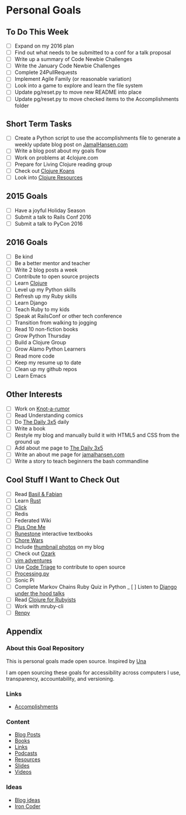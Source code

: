 Personal Goals
==============

## To Do This Week
- [ ] Expand on my 2016 plan
- [ ] Find out what needs to be submitted to a conf for a talk proposal
- [ ] Write up a summary of Code Newbie Challenges
- [ ] Write the January Code Newbie Challenges
- [ ] Complete 24PullRequests
- [ ] Implement Agile Family (or reasonable variation)
- [ ] Look into a game to explore and learn the file system
- [ ] Update pg/reset.py to move new README into place
- [ ] Update pg/reset.py to move checked items to the Accomplishments folder

## Short Term Tasks
- [ ] Create a Python script to use the accomplishments file to generate a weekly update blog post on [JamalHansen.com](http://jamalhansen.com)
- [ ] Write a blog post about my goals flow
- [ ] Work on problems at 4clojure.com
- [ ] Prepare for Living Clojure reading group
- [ ] Check out [Clojure Koans](https://github.com/functional-koans/clojure-koans)
- [ ] Look into [Clojure Resources](https://github.com/matthiasn/Clojure-Resources)

## 2015 Goals
- [ ] Have a joyful Holiday Season
- [ ] Submit a talk to Rails Conf 2016
- [ ] Submit a talk to PyCon 2016

## 2016 Goals
- [ ] Be kind
- [ ] Be a better mentor and teacher
- [ ] Write 2 blog posts a week
- [ ] Contribute to open source projects
- [ ] Learn [Clojure](http://clojure.org/)
- [ ] Level up my Python skills
- [ ] Refresh up my Ruby skills
- [ ] Learn Django
- [ ] Teach Ruby to my kids
- [ ] Speak at RailsConf or other tech conference
- [ ] Transition from walking to jogging
- [ ] Read 10 non-fiction books
- [ ] Grow Python Thursday
- [ ] Build a Clojure Group
- [ ] Grow Alamo Python Learners
- [ ] Read more code
- [ ] Keep my resume up to date
- [ ] Clean up my github repos
- [ ] Learn Emacs

## Other Interests
- [ ] Work on [Knot-a-rumor](https://github.com/jamalhansen/knot-a-rumor)
- [ ] Read Understanding comics
- [ ] Do [The Daily 3x5](http://thedaily3x5.com) daily
- [ ] Write a book
- [ ] Restyle my blog and manually build it with HTML5 and CSS from the ground up
- [ ] Add about me page to [The Daily 3x5](http://thedaily3x5.com)
- [ ] Write an about me page for [jamalhansen.com](http://jamalhansen.com)
- [ ] Write a story to teach beginners the bash commandline

## Cool Stuff I Want to Check Out
- [ ] Read [Basil & Fabian](http://blog.jamisbuck.org/)
- [ ] Learn [Rust](https://www.rust-lang.org/)
- [ ] [Click](http://click.pocoo.org/4/)
- [ ] Redis
- [ ] Federated Wiki
- [ ] [Plus One Me](http://plusoneme.com)
- [ ] [Runestone](http://runestoneinteractive.org/) interactive textbooks
- [ ] [Chore Wars](http://chorewars.com)
- [ ] Include [thumbnail photos](http://stackoverflow.com/questions/19274463/what-is-link-rel-image-src) on my blog
- [ ] Check out [Ozark](https://ozark.cc/)
- [ ] [vim adventures](http://vim-adventures.com/)
- [ ] Use [Code Triage](http://www.codetriage.com/) to contribute to open source
- [ ] [Processing.py](http://py.processing.org/)
- [ ] Sonic Pi
- [ ] Complete Markov Chains Ruby Quiz in Python
_ [ ] Listen to [Django under the hood talks](https://opbeat.com/events/duth/?utm_content=buffer86914&utm_medium=social&utm_source=twitter.com&utm_campaign=buffer)
- [ ] Read [Clojure for Rubyists](http://www.lispcast.com/clojure-ruby-videos?utm_source=dlvr.it&utm_medium=twitter)
- [ ] Work with mruby-cli
- [ ] [Renpy](http://renpy.org/)

## Appendix

### About this Goal Repository
This is personal goals made open source.  Inspired by [Una](http://una.im/personal-goals-guide/)

I am open sourcing these goals for accessibility across computers I use, transparency, accountability, and versioning.

### Links

* [Accomplishments](https://github.com/jamalhansen/personal-goals/tree/master/accomplishments)

### Content

* [Blog Posts](https://github.com/jamalhansen/personal-goals/blob/master/content-list/blog-posts.md)
* [Books](https://github.com/jamalhansen/personal-goals/blob/master/content-list/books.md)
* [Links](https://github.com/jamalhansen/personal-goals/blob/master/content-list/links.md)
* [Podcasts](https://github.com/jamalhansen/personal-goals/blob/master/content-list/podcasts.md)
* [Resources](https://github.com/jamalhansen/personal-goals/blob/master/content-list/resources.md)
* [Slides](https://github.com/jamalhansen/personal-goals/blob/master/content-list/slides.md)
* [Videos](https://github.com/jamalhansen/personal-goals/blob/master/content-list/videos.md)

### Ideas

* [Blog ideas](https://github.com/jamalhansen/personal-goals/blob/master/ideas/blog-ideas.md)
* [Iron Coder](https://github.com/jamalhansen/personal-goals/blob/master/ideas/iron-coder.md)
